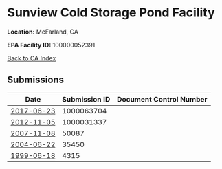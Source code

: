 # Sunview Cold Storage Pond Facility

**Location:** McFarland, CA

**EPA Facility ID:** 100000052391

[Back to CA Index](../../index.md)

## Submissions

| Date | Submission ID | Document Control Number |
|------|--------------|-------------------------|
| [2017-06-23](submissions/1000063704.md) | 1000063704 |  |
| [2012-11-05](submissions/1000031337.md) | 1000031337 |  |
| [2007-11-08](submissions/50087.md) | 50087 |  |
| [2004-06-22](submissions/35450.md) | 35450 |  |
| [1999-06-18](submissions/4315.md) | 4315 |  |
